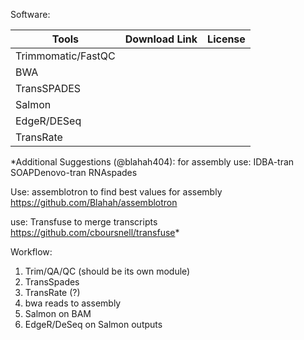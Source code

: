 Software:

|Tools | Download Link | License|
|-----|---------------| -------|
|Trimmomatic/FastQC | | |
|BWA | | |
|TransSPADES| | |
|Salmon| | |
|EdgeR/DESeq| | |
|TransRate| |  |


*Additional Suggestions (@blahah404):
for assembly use:
IDBA-tran
SOAPDenovo-tran
RNAspades

Use: assemblotron to find best values for assembly
https://github.com/Blahah/assemblotron

use: Transfuse to merge transcripts
https://github.com/cboursnell/transfuse*

Workflow:
1. Trim/QA/QC (should be its own module)
2. TransSpades
3. TransRate (?)
4. bwa reads to assembly
5. Salmon on BAM
6. EdgeR/DeSeq on Salmon outputs


